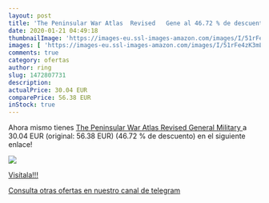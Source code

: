 ```yaml
---
layout: post
title: 'The Peninsular War Atlas  Revised   Gene al 46.72 % de descuento'
date: 2020-01-21 04:49:18
thumbnailImage: 'https://images-eu.ssl-images-amazon.com/images/I/51rFe4zK3mL._SL200_.jpg'
images: [ 'https://images-eu.ssl-images-amazon.com/images/I/51rFe4zK3mL._SL200_.jpg' ]
comments: true
category: ofertas
author: ring
slug: 1472807731
description:
actualPrice: 30.04 EUR
comparePrice: 56.38 EUR
inStock: true
---
```


Ahora mismo tienes [The Peninsular War Atlas  Revised   General Military ](https://www.amazon.com/dp/1472807731/?tag=redken08-20) a 30.04 EUR (original: 56.38 EUR) (46.72 %  de descuento) en el siguiente enlace!

[![](https://images-eu.ssl-images-amazon.com/images/I/51rFe4zK3mL._SL200_.jpg)](https://www.amazon.com/dp/1472807731/?tag=redken08-20)

[Visítala!!!](https://www.amazon.com/dp/1472807731/?tag=redken08-20)

[Consulta otras ofertas en nuestro canal de telegram](https://t.me/s/ofertas25)
